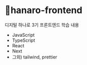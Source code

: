 # 📗hanaro-frontend
디지털 하나로 3기 프론트엔드 학습 내용

- JavaScript
- TypeScript
- React
- Next
- 그외) tailwind, prettier
